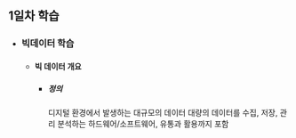 ## 1일차 학습

- ### 빅데이터 학습
    - #### 빅 데이터 개요
        - ##### 정의
            디지털 환경에서 발생하는 대규모의 데이터
            대량의 데이터를 수집, 저장, 관리 분석하는 하드웨어/소프트웨어, 유통과 활용까지 포함